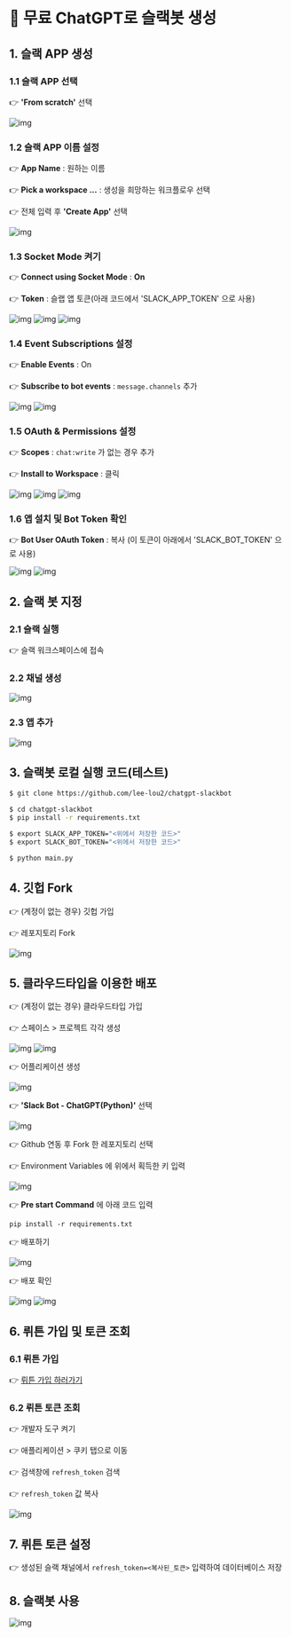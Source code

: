 # 💬 무료 ChatGPT로 슬랙봇 생성

## 1. 슬랙 APP 생성

### 1.1 슬랙 APP 선택

👉 **'From scratch'** 선택

![img](./img/1.png)

### 1.2 슬랙 APP 이름 설정

👉 **App Name** : 원하는 이름

👉 **Pick a workspace ...** : 생성을 희망하는 워크플로우 선택

👉 전체 입력 후 **'Create App'** 선택

![img](./img/2.png)

### 1.3 Socket Mode 켜기

👉 **Connect using Socket Mode** : **On**

👉 **Token** : 슬랩 앱 토큰(아래 코드에서 'SLACK_APP_TOKEN' 으로 사용)

![img](./img/10.png)
![img](./img/11.png)
![img](./img/12.png)

### 1.4 Event Subscriptions 설정

👉 **Enable Events** : On

👉 **Subscribe to bot events** : `message.channels` 추가

![img](./img/3.png)
![img](./img/4.png)

### 1.5 OAuth & Permissions 설정

👉 **Scopes** : `chat:write` 가 없는 경우 추가

👉 **Install to Workspace** : 클릭

![img](./img/5.png)
![img](./img/6.png)
![img](./img/7.png)

### 1.6 앱 설치 및 Bot Token 확인

👉 **Bot User OAuth Token** : 복사 (이 토큰이 아래에서 'SLACK_BOT_TOKEN' 으로 사용)

![img](./img/8.png)
![img](./img/9.png)


## 2. 슬랙 봇 지정

### 2.1 슬랙 실행

👉 슬랙 워크스페이스에 접속

### 2.2 채널 생성

![img](./img/13.png)

### 2.3 앱 추가

![img](./img/14.png)

## 3. 슬랙봇 로컬 실행 코드(테스트)

```bash
$ git clone https://github.com/lee-lou2/chatgpt-slackbot

$ cd chatgpt-slackbot
$ pip install -r requirements.txt

$ export SLACK_APP_TOKEN="<위에서 저장한 코드>"
$ export SLACK_BOT_TOKEN="<위에서 저장한 코드>"

$ python main.py
```

## 4. 깃헙 Fork

👉 (계정이 없는 경우) 깃헙 가입

👉 레포지토리 Fork

![img](./img/16.png)

## 5. 클라우드타입을 이용한 배포

👉 (계정이 없는 경우) 클라우드타입 가입

👉 스페이스 > 프로젝트 각각 생성

![img](./img/17.png)
![img](./img/18.png)

👉 어플리케이션 생성

![img](./img/19.png)

👉 **'Slack Bot - ChatGPT(Python)'** 선택

![img](./img/20.png)

👉 Github 연동 후 Fork 한 레포지토리 선택

👉 Environment Variables 에 위에서 획득한 키 입력

![img](./img/21.png)

👉 **Pre start Command** 에 아래 코드 입력

```pip install -r requirements.txt```

👉 배포하기

![img](./img/22.png)

👉 배포 확인

![img](./img/23.png)
![img](./img/24.png)

## 6. 뤼튼 가입 및 토큰 조회

### 6.1 뤼튼 가입

👉 [뤼튼 가입 하러가기](https://wrtn.ai/)

### 6.2 뤼튼 토큰 조회

👉 개발자 도구 켜기

👉 애플리케이션 > 쿠키 탭으로 이동

👉 검색창에 `refresh_token` 검색

👉 `refresh_token` 값 복사

![img](./img/26.png)

## 7. 뤼튼 토큰 설정

👉 생성된 슬랙 채널에서 `refresh_token=<복사된_토큰>` 입력하여 데이터베이스 저장

## 8. 슬랙봇 사용

![img](./img/28.png)